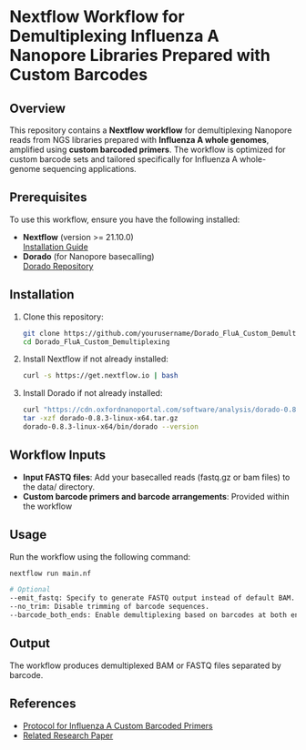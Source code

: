 # Nextflow Workflow for Demultiplexing Influenza A Nanopore Libraries Prepared with Custom Barcodes

## Overview
This repository contains a **Nextflow workflow** for demultiplexing Nanopore reads from NGS libraries prepared with **Influenza A whole genomes**, amplified using **custom barcoded primers**. The workflow is optimized for custom barcode sets and tailored specifically for Influenza A whole-genome sequencing applications.

## Prerequisites
To use this workflow, ensure you have the following installed:
- **Nextflow** (version >= 21.10.0)  
  [Installation Guide](https://www.nextflow.io/docs/latest/install.html)
- **Dorado** (for Nanopore basecalling)  
  [Dorado Repository](https://github.com/nanoporetech/dorado)
  
## Installation
1. Clone this repository:
   ```bash
   git clone https://github.com/yourusername/Dorado_FluA_Custom_Demultiplexing.git
   cd Dorado_FluA_Custom_Demultiplexing
2. Install Nextflow if not already installed:
   ```bash
   curl -s https://get.nextflow.io | bash
3. Install Dorado if not already installed:
   ```bash
   curl "https://cdn.oxfordnanoportal.com/software/analysis/dorado-0.8.3-linux-x64.tar.gz" -o dorado-0.8.3-linux-x64.tar.gz
   tar -xzf dorado-0.8.3-linux-x64.tar.gz
   dorado-0.8.3-linux-x64/bin/dorado --version

## Workflow Inputs
- **Input FASTQ files**: Add your basecalled reads (fastq.gz or bam files) to the data/ directory.
- **Custom barcode primers and barcode arrangements**: Provided within the workflow

## Usage
  Run the workflow using the following command:
   ```bash
   nextflow run main.nf
   
# Optional
--emit_fastq: Specify to generate FASTQ output instead of default BAM.
--no_trim: Disable trimming of barcode sequences.
--barcode_both_ends: Enable demultiplexing based on barcodes at both ends.
```
## Output
The workflow produces demultiplexed BAM or FASTQ files separated by barcode.

## References
- [Protocol for Influenza A Custom Barcoded Primers](https://www.protocols.io/view/optimized-rt-pcr-protocols-for-whole-genome-amplif-bp2l62r15gqe/v1)
- [Related Research Paper](https://doi.org/10.3389/fcimb.2024.1497278)
